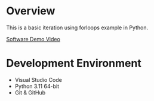 # Overview
This is a basic iteration using forloops example in Python.

[Software Demo Video](https://www.youtube.com/watch?v=o3SvTWqJxb4)

# Development Environment
* Visual Studio Code
* Python 3.11 64-bit
* Git & GitHub

